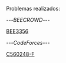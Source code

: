 Problemas realizados:

---*BEECROWD*---

[BEE3356](https://judge.beecrowd.com/pt/problems/view/3356)

---*CodeForces*---

[C560248-F](https://codeforces.com/gym/560248/problem/F)